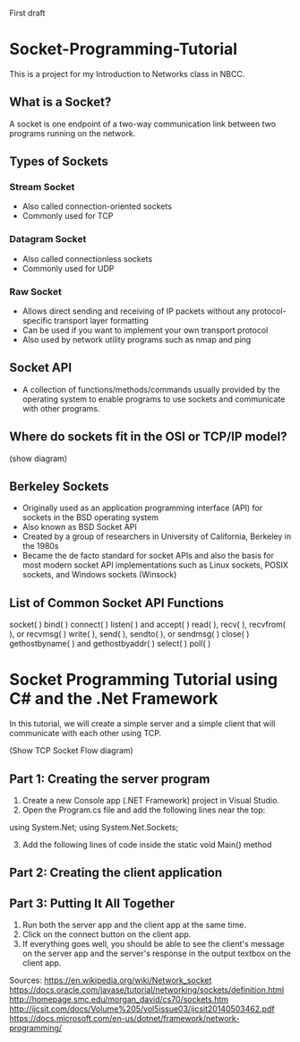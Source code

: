 First draft
# Socket-Programming-Tutorial
This is a project for my Introduction to Networks class in NBCC.

## What is a Socket?

A socket is one endpoint of a two-way communication link between two programs running on the network.

## Types of Sockets

### Stream Socket
- Also called connection-oriented sockets
- Commonly used for TCP

### Datagram Socket
- Also called connectionless sockets
- Commonly used for UDP

### Raw Socket
- Allows direct sending and receiving of IP packets without any protocol-specific transport layer formatting
- Can be used if you want to implement your own transport protocol
- Also used by network utility programs such as nmap and ping

## Socket API
- A collection of functions/methods/commands usually provided by the operating system to enable programs to use sockets and communicate with other programs.

## Where do sockets fit in the OSI or TCP/IP model?
(show diagram)

## Berkeley Sockets
- Originally used as an application programming interface (API) for sockets in the BSD operating system
- Also known as BSD Socket API
- Created by a group of researchers in University of California, Berkeley in the 1980s
- Became the de facto standard for socket APIs and also the basis for most modern socket API implementations such as Linux sockets, POSIX sockets, and Windows sockets (Winsock)

## List of Common Socket API Functions
socket( )
bind( )
connect( )
listen( ) and accept( )
read( ), recv( ), recvfrom( ), or recvmsg( )
write( ), send( ), sendto( ), or sendmsg( )
close( )
gethostbyname( ) and gethostbyaddr( )
select( )
poll( )

# Socket Programming Tutorial using C# and the .Net Framework

In this tutorial, we will create a simple server and a simple client that will communicate with each other using TCP.

(Show TCP Socket Flow diagram)

## Part 1: Creating the server program

1. Create a new Console app (.NET Framework) project in Visual Studio.
2. Open the Program.cs file and add the following lines near the top: 

using System.Net;
using System.Net.Sockets;

3. Add the following lines of code inside the static void Main() method

## Part 2: Creating the client application

## Part 3: Putting It All Together

1. Run both the server app and the client app at the same time.
2. Click on the connect button on the client app.
3. If everything goes well, you should be able to see the client's message on the server app and the server's response in the output textbox on the client app. 


Sources:
https://en.wikipedia.org/wiki/Network_socket
https://docs.oracle.com/javase/tutorial/networking/sockets/definition.html
http://homepage.smc.edu/morgan_david/cs70/sockets.htm
http://ijcsit.com/docs/Volume%205/vol5issue03/ijcsit20140503462.pdf
https://docs.microsoft.com/en-us/dotnet/framework/network-programming/
